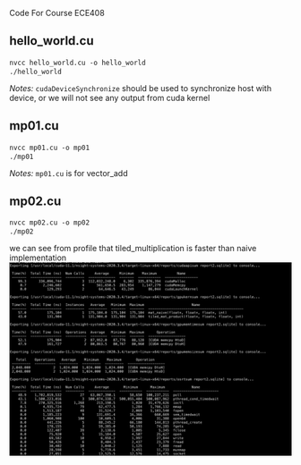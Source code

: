 Code For Course ECE408
## hello_world.cu
    nvcc hello_world.cu -o hello_world
    ./hello_world
*Notes:*
`cudaDeviceSynchronize` should be used to synchronize host with device, or we will not see any output from cuda kernel

## mp01.cu
    nvcc mp01.cu -o mp01
    ./mp01
*Notes:*
`mp01.cu` is for vector_add

## mp02.cu
    nvcc mp02.cu -o mp02
    ./mp02
we can see from profile that tiled_multiplication is faster than naive implementation
![nsys_profile](imgs/mp02.png)



